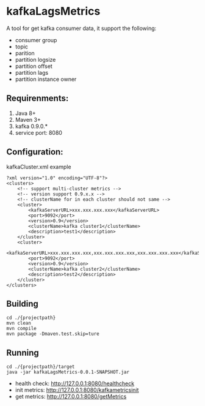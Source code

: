 # kafkaLagsMetrics
A tool for get kafka consumer data, it support the following:
- consumer group
- topic
- parition
- partition logsize
- partition offset
- partition lags
- partition instance owner

Requirenments:
------------------
1. Java 8+
2. Maven 3+
3. kafka 0.9.0.*
4. service port: 8080

Configuration:
------------------
kafkaCluster.xml example
```
?xml version="1.0" encoding="UTF-8"?>
<clusters>
	<!-- support multi-cluster metrics -->
	<!-- version support 0.9.x.x -->
	<!-- clusterName for in each cluster should not same -->
	<cluster>
		<kafkaServerURL>xxx.xxx.xxx.xxx</kafkaServerURL>
		<port>9092</port>
		<version>0.9</version>
		<clusterName>kafka cluster1</clusterName>
		<description>test1</description>
	</cluster>
	<cluster>
		<kafkaServerURL>xxx.xxx.xxx.xxx,xxx.xxx.xxx.xxx,xxx.xxx.xxx.xxx</kafkaServerURL>
		<port>9092</port>
		<version>0.9</version>
		<clusterName>kafka cluster2</clusterName>
		<description>test2</description>
	</cluster>
</clusters>
```

Building
------------------
```
cd ./{projectpath}
mvn clean
mvn compile
mvn package -Dmaven.test.skip=ture
```

Running
-----------------
```
cd ./{projectpath}/target
java -jar kafkaLagsMetrics-0.0.1-SNAPSHOT.jar
```
- health check: http://127.0.0.1:8080/healthcheck
- init metrics: http://127.0.0.1:8080/kafkametricsinit
- get  metrics: http://127.0.0.1:8080/getMetrics



